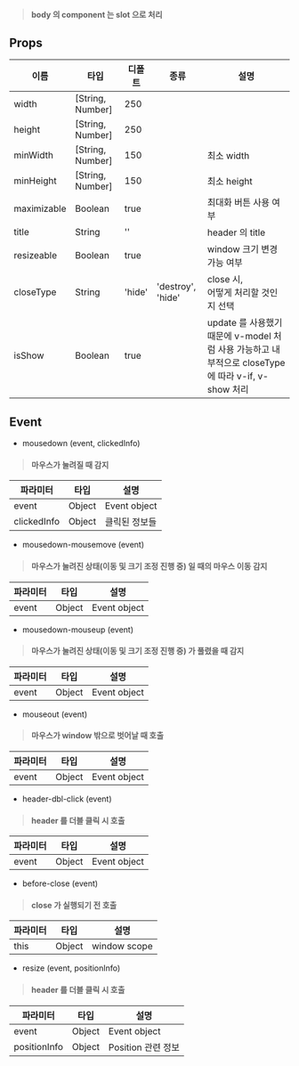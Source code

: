  >#### body 의 component 는 slot 으로 처리

## Props

  |    이름     |        타입       | 디폴트 |  종류 |           설명          |
  |-----------  |----------------- | ------ | ----- | ---------------------- |
  | width       | [String, Number] | 250    |  | |
  | height      | [String, Number] | 250    |  | |
  | minWidth    | [String, Number] | 150    |  | 최소 width |
  | minHeight   | [String, Number] | 150    |  | 최소 height |
  | maximizable | Boolean          | true   |  | 최대화 버튼 사용 여부 |
  | title       | String           | ''     |  | header 의 title |
  | resizeable  | Boolean          | true   |  | window 크기 변경 가능 여부 |
  | closeType   | String           | 'hide' | 'destroy', 'hide' | close 시, <br> 어떻게 처리할 것인지 선택 |
  | isShow      | Boolean          | true   |  | update 를 사용했기때문에 v-model 처럼 사용 가능하고 내부적으로 closeType 에 따라 v-if, v-show 처리 |


## Event

 - mousedown (event, clickedInfo)
>#### 마우스가 눌려질 때 감지

 | 파라미터     |  타입  | 설명 |
 | ----------- | ------ | ---- |
 | event       | Object | Event object |
 | clickedInfo | Object | 클릭된 정보들 |

 - mousedown-mousemove (event)
>#### 마우스가 눌려진 상태(이동 및 크기 조정 진행 중) 일 때의 마우스 이동 감지

 | 파라미터 |  타입  | 설명 |
 | ------- | ------ | ---- |
 | event   | Object | Event object |

 - mousedown-mouseup (event)
>#### 마우스가 눌려진 상태(이동 및 크기 조정 진행 중) 가 풀렸을 때 감지

 | 파라미터 |  타입  | 설명 |
 | ------- | ------ | ---- |
 | event   | Object | Event object |

 - mouseout (event)
>#### 마우스가 window 밖으로 벗어날 때 호출

 | 파라미터 |  타입  | 설명 |
 | ------- | ------ | ---- |
 | event   | Object | Event object |

 - header-dbl-click (event)
>#### header 를 더블 클릭 시 호출

 | 파라미터 |  타입  | 설명 |
 | ------- | ------ | ---- |
 | event   | Object | Event object |

 - before-close (event)
>#### close 가 실행되기 전 호출

 | 파라미터 |  타입  | 설명 |
 | ------- | ------ | ---- |
 | this    | Object | window scope |

 - resize (event, positionInfo)
>#### header 를 더블 클릭 시 호출

 |   파라미터    |  타입  | 설명 |
 | ------------ | ------ | ---- |
 | event        | Object | Event object      |
 | positionInfo | Object | Position 관련 정보 |


